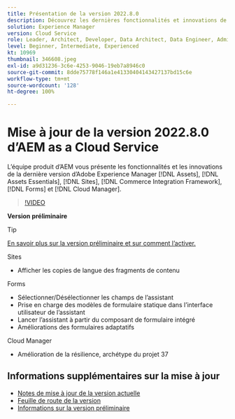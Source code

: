 ```yaml
---
title: Présentation de la version 2022.8.0
description: Découvrez les dernières fonctionnalités et innovations de la version 2022-8-0 d’Adobe Experience Manager  [!DNL Assets Essentials], [!DNL Sites], [!DNL Screens], [!DNL Forms]  et  [!DNL Cloud Foundation].
solution: Experience Manager
version: Cloud Service
role: Leader, Architect, Developer, Data Architect, Data Engineer, Admin, User
level: Beginner, Intermediate, Experienced
kt: 10969
thumbnail: 346608.jpeg
exl-id: a9d31236-3c6e-4253-9046-19eb7a8946c0
source-git-commit: 8dde75778f146a1e41330404143427137bd15c6e
workflow-type: tm+mt
source-wordcount: '128'
ht-degree: 100%

---
```


# Mise à jour de la version 2022.8.0 d’AEM as a Cloud Service

L’équipe produit d’AEM vous présente les fonctionnalités et les innovations de la dernière version d’Adobe Experience Manager [!DNL Assets], [!DNL Assets Essentials], [!DNL Sites], [!DNL Commerce Integration Framework], [!DNL Forms] et [!DNL Cloud Manager].

>[!VIDEO](https://video.tv.adobe.com/v/346608/?quality=12&learn=on)

**Version préliminaire**

>[!TIP]
>
>[En savoir plus sur la version préliminaire et sur comment l’activer.](https://experienceleague.adobe.com/docs/experience-manager-cloud-service/content/release-notes/prerelease.html?lang=fr)

Sites

* Afficher les copies de langue des fragments de contenu

Forms

* Sélectionner/Désélectionner les champs de l’assistant
* Prise en charge des modèles de formulaire statique dans l’interface utilisateur de l’assistant
* Lancer l’assistant à partir du composant de formulaire intégré
* Améliorations des formulaires adaptatifs

Cloud Manager

* Amélioration de la résilience, archétype du projet 37

<!--- Have questions about the release?  Discuss the release in [Experience League Communities](https://adobe.ly/3paYDAo) --->

## Informations supplémentaires sur la mise à jour

* [Notes de mise à jour de la version actuelle](https://experienceleague.adobe.com/docs/experience-manager-cloud-service/content/release-notes/home.html?lang=fr)
* [Feuille de route de la version](https://experienceleague.adobe.com/docs/experience-manager-release-information/aem-release-updates/update-releases-roadmap.html?lang=fr)
* [Informations sur la version préliminaire](https://experienceleague.adobe.com/docs/experience-manager-cloud-service/content/release-notes/prerelease.html)
